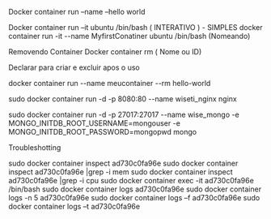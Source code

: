 Docker container run –name –hello world  

Docker container run –it ubuntu /bin/bash ( INTERATIVO ) - SIMPLES
docker container run -it --name MyfirstConatiner  ubuntu /bin/bash (Nomeando)

Removendo Container 
Docker container rm ( Nome ou ID)

Declarar para criar e excluir apos o uso

docker container run --name meucontainer --rm hello-world

sudo docker container run -d -p 8080:80 --name wiseti_nginx nginx 

sudo docker container run -d -p 27017:27017 --name wise_mongo -e MONGO_INITDB_ROOT_USERNAME=mongouser -e MONGO_INITDB_ROOT_PASSWORD=mongopwd mongo 

Troubleshotting  

sudo docker container inspect ad730c0fa96e 
sudo docker container inspect ad730c0fa96e |grep -i mem 
sudo docker container inspect ad730c0fa96e |grep -i cpu 
sudo docker container exec -it ad730c0fa96e /bin/bash 
sudo docker container logs ad730c0fa96e 
sudo docker container logs -n 5 ad730c0fa96e 
sudo docker container logs –f  ad730c0fa96e 
sudo docker container logs –t  ad730c0fa96e 

 